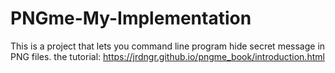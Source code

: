 # PNGme-My-Implementation
This is a project that lets you command line program hide secret message in PNG files.
the tutorial: https://jrdngr.github.io/pngme_book/introduction.html
